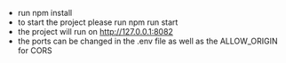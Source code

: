 - run npm install
- to start the <server> project please run npm run start
- the <server> project will run on http://127.0.0.1:8082
- the ports can be changed in the .env file as well as the ALLOW_ORIGIN for CORS